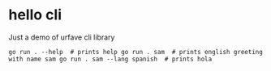 # hello cli

Just a demo of urfave cli library

``
go run . --help  # prints help
go run . sam  # prints english greeting with name sam
go run . sam --lang spanish  # prints hola
``